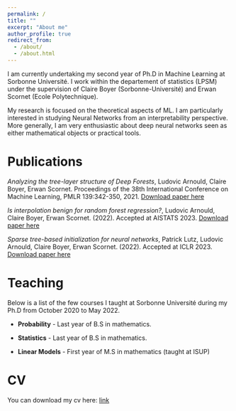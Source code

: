 ```yaml
---
permalink: /
title: ""
excerpt: "About me"
author_profile: true
redirect_from: 
  - /about/
  - /about.html
---
```



I am currently undertaking my second year of Ph.D in Machine Learning at Sorbonne Université. 
I work within the departement of statistics (LPSM) under the supervision of Claire Boyer (Sorbonne-Université) and Erwan Scornet (Ecole Polytechnique).

My research is focused on the theoretical aspects of ML. I am particularly interested in studying Neural Networks from an interpretability perspective. More generally, I am very enthusiastic about deep neural networks seen as either mathematical objects or practical tools.


Publications
======


_Analyzing the tree-layer structure of Deep Forests_, Ludovic Arnould, Claire Boyer, Erwan Scornet. Proceedings of the 38th International Conference on Machine Learning, PMLR 139:342-350, 2021. [Download paper here](http://proceedings.mlr.press/v139/arnould21a/arnould21a.pdf)

_Is interpolation benign for random forest regression?_, Ludovic Arnould, Claire Boyer, Erwan Scornet. (2022). Accepted at AISTATS 2023. [Download paper here](https://arxiv.org/pdf/2202.03688)


_Sparse tree-based initialization for neural networks_, Patrick Lutz, Ludovic Arnould, Claire Boyer, Erwan Scornet. (2022). Accepted at ICLR 2023.
[Download paper here](https://arxiv.org/pdf/2209.15283)



Teaching
======

Below is a list of the few courses I taught at Sorbonne Université during my Ph.D from October 2020 to May 2022.

- **Probability** -  Last year of B.S in mathematics.

- **Statistics** - Last year of B.S in mathematics.

- **Linear Models** - First year of M.S in mathematics (taught at ISUP)


CV
======
You can download my cv here: [link](https://github.com/Ludovic-arnould/Ludovic-arnould.github.io/tree/master/files/CV_LA.pdf)
